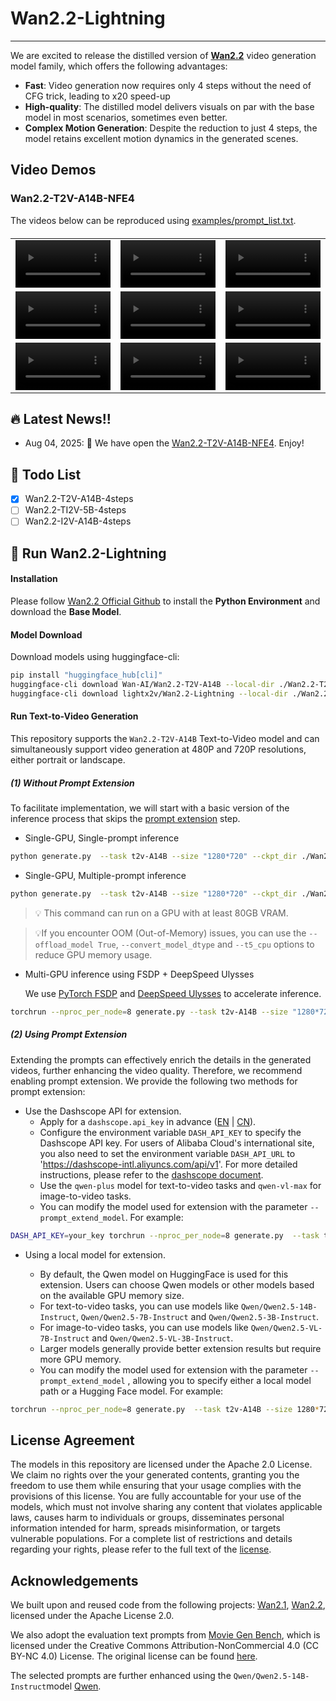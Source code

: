 # Wan2.2-Lightning


-----

<!-- [**Wan2.2-Lightning: Distill Wan2.2 Family into 4 Steps**] <be> -->


We are excited to release the distilled version of <a href="https://wan.video"><b>Wan2.2</b></a> video generation model family, which offers the following advantages:
- **Fast**: Video generation now requires only 4 steps without the need of CFG trick, leading to x20 speed-up
- **High-quality**: The distilled model delivers visuals on par with the base model in most scenarios, sometimes even better.
- **Complex Motion Generation**: Despite the reduction to just 4 steps, the model retains excellent motion dynamics in the generated scenes.


## Video Demos
### Wan2.2-T2V-A14B-NFE4

The videos below can be reproduced using [examples/prompt_list.txt](examples/prompt_list.txt).

<table border="0" style="width: 100%; text-align: left; margin-top: 20px;">
  <tr>
      <td>
          <video src="https://github.com/user-attachments/assets/ae791fbb-ef4a-4f72-989a-2ac862883201" width="100%" controls loop></video>
      </td>
      <td>
          <video src="https://github.com/user-attachments/assets/f8083a50-25a0-42a8-9cd1-635f99588b19" width="100%" controls loop></video>
      </td>
       <td>
          <video src="https://github.com/user-attachments/assets/5f15826b-b07b-49a2-a522-f2caea0adc60" width="100%" controls loop></video>
     </td>
  </tr>
  <tr>
      <td>
          <video src="https://github.com/user-attachments/assets/9e48c7c2-f1a1-4d94-ade0-11e1aa913cb7" width="100%" controls loop></video>
      </td>
      <td>
          <video src="https://github.com/user-attachments/assets/45ae83df-af1e-4506-b00e-7d413a0dfa51" width="100%" controls loop></video>
      </td>
       <td>
          <video src="https://github.com/user-attachments/assets/554dd476-d9c1-49df-b6e1-d129113cb2be" width="100%" controls loop></video>
     </td>
  </tr>
  <tr>
      <td>
          <video src="https://github.com/user-attachments/assets/f22b8c0f-9e40-418d-8cd5-153da3678093" width="100%" controls loop></video>
      </td>
      <td>
          <video src="https://github.com/user-attachments/assets/2fc03af0-7c76-48e5-ab12-fc222164ec64" width="100%" controls loop></video>
      </td>
       <td>
          <video src="https://github.com/user-attachments/assets/a8d07ae6-f037-4518-9b13-4a6702a3e0ae" width="100%" controls loop></video>
     </td>
  </tr>
</table>

## 🔥 Latest News!!

* Aug 04, 2025: 👋 We have open the  [Wan2.2-T2V-A14B-NFE4](https://hf-mirror.com/lightx2v/Wan2.2-Lightning). Enjoy!


<!-- ## Community Works
If your research or project builds upon [**Wan2.1**](https://github.com/Wan-Video/Wan2.1) or [**Wan2.2**](https://github.com/Wan-Video/Wan2.2), and you would like more people to see it, please inform us.

- [DiffSynth-Studio](https://github.com/modelscope/DiffSynth-Studio) provides comprehensive support for Wan 2.2, including low-GPU-memory layer-by-layer offload, FP8 quantization, sequence parallelism, LoRA training, full training. -->


## 📑 Todo List
- [x] Wan2.2-T2V-A14B-4steps
- [ ] Wan2.2-TI2V-5B-4steps
- [ ] Wan2.2-I2V-A14B-4steps

## 🚀 Run Wan2.2-Lightning

#### Installation

Please follow [Wan2.2 Official Github](https://github.com/Wan-Video/Wan2.2/) to install the **Python Environment** and download the **Base Model**.

#### Model Download

Download models using huggingface-cli:
``` sh
pip install "huggingface_hub[cli]"
huggingface-cli download Wan-AI/Wan2.2-T2V-A14B --local-dir ./Wan2.2-T2V-A14B
huggingface-cli download lightx2v/Wan2.2-Lightning --local-dir ./Wan2.2-Lightning
```

#### Run Text-to-Video Generation

This repository supports the `Wan2.2-T2V-A14B` Text-to-Video model and can simultaneously support video generation at 480P and 720P resolutions, either portrait or landscape.


##### (1) Without Prompt Extension

To facilitate implementation, we will start with a basic version of the inference process that skips the [prompt extension](#2-using-prompt-extention) step.

- Single-GPU, Single-prompt inference

``` sh
python generate.py  --task t2v-A14B --size "1280*720" --ckpt_dir ./Wan2.2-T2V-A14B --lora_dir ./Wan2.2-Lightning/Wan2.2-T2V-A14B-4steps-lora-rank64-Seko-V1 --offload_model True --base_seed 42 --prompt "Two anthropomorphic cats in comfy boxing gear and bright gloves fight intensely on a spotlighted stage."
```

- Single-GPU, Multiple-prompt inference
``` sh
python generate.py  --task t2v-A14B --size "1280*720" --ckpt_dir ./Wan2.2-T2V-A14B --lora_dir ./Wan2.2-Lightning/Wan2.2-T2V-A14B-4steps-lora-rank64-Seko-V1 --offload_model True --base_seed 42 --prompt_file examples/prompt_list.txt
```

> 💡 This command can run on a GPU with at least 80GB VRAM.

> 💡If you encounter OOM (Out-of-Memory) issues, you can use the `--offload_model True`, `--convert_model_dtype` and `--t5_cpu` options to reduce GPU memory usage.


- Multi-GPU inference using FSDP + DeepSpeed Ulysses

  We use [PyTorch FSDP](https://docs.pytorch.org/docs/stable/fsdp.html) and [DeepSpeed Ulysses](https://arxiv.org/abs/2309.14509) to accelerate inference.


``` sh
torchrun --nproc_per_node=8 generate.py --task t2v-A14B --size "1280*720" --ckpt_dir ./Wan2.2-T2V-A14B --lora_dir ./Wan2.2-Lightning/Wan2.2-T2V-A14B-4steps-lora-rank64-Seko-V1 --dit_fsdp --t5_fsdp --ulysses_size 8 --base_seed 42 --prompt_file examples/prompt_list.txt
```


##### (2) Using Prompt Extension

Extending the prompts can effectively enrich the details in the generated videos, further enhancing the video quality. Therefore, we recommend enabling prompt extension. We provide the following two methods for prompt extension:

- Use the Dashscope API for extension.
  - Apply for a `dashscope.api_key` in advance ([EN](https://www.alibabacloud.com/help/en/model-studio/getting-started/first-api-call-to-qwen) | [CN](https://help.aliyun.com/zh/model-studio/getting-started/first-api-call-to-qwen)).
  - Configure the environment variable `DASH_API_KEY` to specify the Dashscope API key. For users of Alibaba Cloud's international site, you also need to set the environment variable `DASH_API_URL` to 'https://dashscope-intl.aliyuncs.com/api/v1'. For more detailed instructions, please refer to the [dashscope document](https://www.alibabacloud.com/help/en/model-studio/developer-reference/use-qwen-by-calling-api?spm=a2c63.p38356.0.i1).
  - Use the `qwen-plus` model for text-to-video tasks and `qwen-vl-max` for image-to-video tasks.
  - You can modify the model used for extension with the parameter `--prompt_extend_model`. For example:
```sh
DASH_API_KEY=your_key torchrun --nproc_per_node=8 generate.py  --task t2v-A14B --size 1280*720 --ckpt_dir ./Wan2.2-T2V-A14B --lora_dir ./Wan2.2-Lightning/Wan2.2-T2V-A14B-4steps-lora-rank64-Seko-V1 --dit_fsdp --t5_fsdp --ulysses_size 8 --prompt "Two anthropomorphic cats in comfy boxing gear and bright gloves fight intensely on a spotlighted stage" --use_prompt_extend --prompt_extend_method 'dashscope' --prompt_extend_target_lang 'zh'
```

- Using a local model for extension.

  - By default, the Qwen model on HuggingFace is used for this extension. Users can choose Qwen models or other models based on the available GPU memory size.
  - For text-to-video tasks, you can use models like `Qwen/Qwen2.5-14B-Instruct`, `Qwen/Qwen2.5-7B-Instruct` and `Qwen/Qwen2.5-3B-Instruct`.
  - For image-to-video tasks, you can use models like `Qwen/Qwen2.5-VL-7B-Instruct` and `Qwen/Qwen2.5-VL-3B-Instruct`.
  - Larger models generally provide better extension results but require more GPU memory.
  - You can modify the model used for extension with the parameter `--prompt_extend_model` , allowing you to specify either a local model path or a Hugging Face model. For example:

``` sh
torchrun --nproc_per_node=8 generate.py  --task t2v-A14B --size 1280*720 --ckpt_dir ./Wan2.2-T2V-A14B --lora_dir ./Wan2.2-Lightning/Wan2.2-T2V-A14B-4steps-lora-rank64-Seko-V1 --dit_fsdp --t5_fsdp --ulysses_size 8 --prompt "Two anthropomorphic cats in comfy boxing gear and bright gloves fight intensely on a spotlighted stage" --use_prompt_extend --prompt_extend_method 'local_qwen' --prompt_extend_target_lang 'zh'
```

<!-- 
#### Run Image-to-Video Generation

This repository supports the `Wan2.2-I2V-A14B` Image-to-Video model and can simultaneously support video generation at 480P and 720P resolutions.


- Single-GPU inference
```sh
python generate.py --task i2v-A14B --size 1280*720 --ckpt_dir ./Wan2.2-I2V-A14B --offload_model True --convert_model_dtype --image examples/i2v_input.JPG --prompt "Summer beach vacation style, a white cat wearing sunglasses sits on a surfboard. The fluffy-furred feline gazes directly at the camera with a relaxed expression. Blurred beach scenery forms the background featuring crystal-clear waters, distant green hills, and a blue sky dotted with white clouds. The cat assumes a naturally relaxed posture, as if savoring the sea breeze and warm sunlight. A close-up shot highlights the feline's intricate details and the refreshing atmosphere of the seaside."
```

> This command can run on a GPU with at least 80GB VRAM.

> 💡For the Image-to-Video task, the `size` parameter represents the area of the generated video, with the aspect ratio following that of the original input image.


- Multi-GPU inference using FSDP + DeepSpeed Ulysses

```sh
torchrun --nproc_per_node=8 generate.py --task i2v-A14B --size 1280*720 --ckpt_dir ./Wan2.2-I2V-A14B --image examples/i2v_input.JPG --dit_fsdp --t5_fsdp --ulysses_size 8 --prompt "Summer beach vacation style, a white cat wearing sunglasses sits on a surfboard. The fluffy-furred feline gazes directly at the camera with a relaxed expression. Blurred beach scenery forms the background featuring crystal-clear waters, distant green hills, and a blue sky dotted with white clouds. The cat assumes a naturally relaxed posture, as if savoring the sea breeze and warm sunlight. A close-up shot highlights the feline's intricate details and the refreshing atmosphere of the seaside."
```

- Image-to-Video Generation without prompt

```sh
DASH_API_KEY=your_key torchrun --nproc_per_node=8 generate.py --task i2v-A14B --size 1280*720 --ckpt_dir ./Wan2.2-I2V-A14B --prompt '' --image examples/i2v_input.JPG --dit_fsdp --t5_fsdp --ulysses_size 8 --use_prompt_extend --prompt_extend_method 'dashscope'
```

> 💡The model can generate videos solely from the input image. You can use prompt extension to generate prompt from the image.

> The process of prompt extension can be referenced [here](#2-using-prompt-extention).

#### Run Text-Image-to-Video Generation

This repository supports the `Wan2.2-TI2V-5B` Text-Image-to-Video model and can support video generation at 720P resolutions.


- Single-GPU Text-to-Video inference
```sh
python generate.py --task ti2v-5B --size 1280*704 --ckpt_dir ./Wan2.2-TI2V-5B --offload_model True --convert_model_dtype --t5_cpu --prompt "Two anthropomorphic cats in comfy boxing gear and bright gloves fight intensely on a spotlighted stage"
```

> 💡Unlike other tasks, the 720P resolution of the Text-Image-to-Video task is `1280*704` or `704*1280`.

> This command can run on a GPU with at least 24GB VRAM (e.g, RTX 4090 GPU).

> 💡If you are running on a GPU with at least 80GB VRAM, you can remove the `--offload_model True`, `--convert_model_dtype` and `--t5_cpu` options to speed up execution.


- Single-GPU Image-to-Video inference
```sh
python generate.py --task ti2v-5B --size 1280*704 --ckpt_dir ./Wan2.2-TI2V-5B --offload_model True --convert_model_dtype --t5_cpu --image examples/i2v_input.JPG --prompt "Summer beach vacation style, a white cat wearing sunglasses sits on a surfboard. The fluffy-furred feline gazes directly at the camera with a relaxed expression. Blurred beach scenery forms the background featuring crystal-clear waters, distant green hills, and a blue sky dotted with white clouds. The cat assumes a naturally relaxed posture, as if savoring the sea breeze and warm sunlight. A close-up shot highlights the feline's intricate details and the refreshing atmosphere of the seaside."
```

> 💡If the image parameter is configured, it is an Image-to-Video generation; otherwise, it defaults to a Text-to-Video generation.

> 💡Similar to Image-to-Video, the `size` parameter represents the area of the generated video, with the aspect ratio following that of the original input image.


- Multi-GPU inference using FSDP + DeepSpeed Ulysses

```sh
torchrun --nproc_per_node=8 generate.py --task ti2v-5B --size 1280*704 --ckpt_dir ./Wan2.2-TI2V-5B --dit_fsdp --t5_fsdp --ulysses_size 8 --image examples/i2v_input.JPG --prompt "Summer beach vacation style, a white cat wearing sunglasses sits on a surfboard. The fluffy-furred feline gazes directly at the camera with a relaxed expression. Blurred beach scenery forms the background featuring crystal-clear waters, distant green hills, and a blue sky dotted with white clouds. The cat assumes a naturally relaxed posture, as if savoring the sea breeze and warm sunlight. A close-up shot highlights the feline's intricate details and the refreshing atmosphere of the seaside."
```

> The process of prompt extension can be referenced [here](#2-using-prompt-extention). -->



## License Agreement
The models in this repository are licensed under the Apache 2.0 License. We claim no rights over the your generated contents, granting you the freedom to use them while ensuring that your usage complies with the provisions of this license. You are fully accountable for your use of the models, which must not involve sharing any content that violates applicable laws, causes harm to individuals or groups, disseminates personal information intended for harm, spreads misinformation, or targets vulnerable populations. For a complete list of restrictions and details regarding your rights, please refer to the full text of the [license](LICENSE.txt).


## Acknowledgements

We built upon and reused code from the following projects: [Wan2.1](https://github.com/Wan-Video/Wan2.1), [Wan2.2](https://github.com/Wan-Video/Wan2.2), licensed under the Apache License 2.0. 

We also adopt the evaluation text prompts from [Movie Gen Bench](https://github.com/facebookresearch/MovieGenBench), which is licensed under the Creative Commons Attribution-NonCommercial 4.0 (CC BY-NC 4.0) License. The original license can be found [here](https://github.com/facebookresearch/MovieGenBench/blob/main/LICENSE).

The selected prompts are further enhanced using the `Qwen/Qwen2.5-14B-Instruct`model [Qwen](https://huggingface.co/Qwen).

